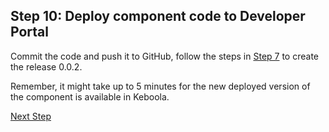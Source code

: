 ## Step 10: Deploy component code to Developer Portal

Commit the code and push it to GitHub, follow the steps in [Step 7](https://github.com/bakobako/keboola-empower-workshop-components/blob/main/workshop_steps/Step%2007%3A%20Push%20template%20to%20repository%20and%20deploy%20it%20to%20Keboola.md)
to create the release 0.0.2.

Remember, it might take up to 5 minutes for the new deployed version of the component is available in Keboola.

[Next Step](https://github.com/bakobako/keboola-empower-workshop-components/blob/main/workshop_steps/Step%2011%3A%20Run%20component%20in%20Keboola.md)